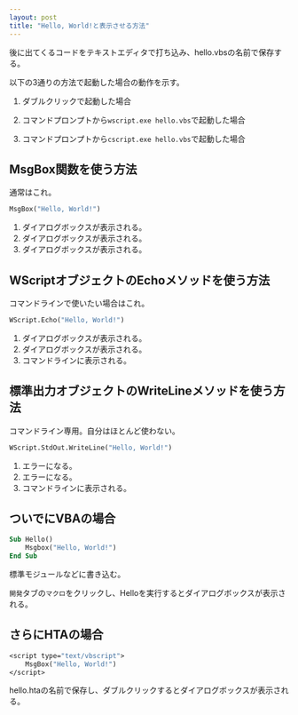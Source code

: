```yaml
---
layout: post
title: "Hello, World!と表示させる方法"
---
```


後に出てくるコードをテキストエディタで打ち込み、hello.vbsの名前で保存する。

以下の3通りの方法で起動した場合の動作を示す。

1. ダブルクリックで起動した場合

1. コマンドプロンプトから`wscript.exe hello.vbs`で起動した場合

1. コマンドプロンプトから`cscript.exe hello.vbs`で起動した場合


## MsgBox関数を使う方法
通常はこれ。

```vb
MsgBox("Hello, World!")
```
1. ダイアログボックスが表示される。
1. ダイアログボックスが表示される。
1. ダイアログボックスが表示される。


## WScriptオブジェクトのEchoメソッドを使う方法
コマンドラインで使いたい場合はこれ。

```vb
WScript.Echo("Hello, World!") 
```
1. ダイアログボックスが表示される。
1. ダイアログボックスが表示される。
1. コマンドラインに表示される。


## 標準出力オブジェクトのWriteLineメソッドを使う方法
コマンドライン専用。自分はほとんど使わない。

```vb
WScript.StdOut.WriteLine("Hello, World!") 
```
1. エラーになる。
1. エラーになる。
1. コマンドラインに表示される。


## ついでにVBAの場合

```vb
Sub Hello()
    Msgbox("Hello, World!")
End Sub
```
標準モジュールなどに書き込む。

`開発`タブの`マクロ`をクリックし、Helloを実行するとダイアログボックスが表示される。


## さらにHTAの場合

```vb
<script type="text/vbscript">
    MsgBox("Hello, World!")
</script>
```
hello.htaの名前で保存し、ダブルクリックするとダイアログボックスが表示される。



